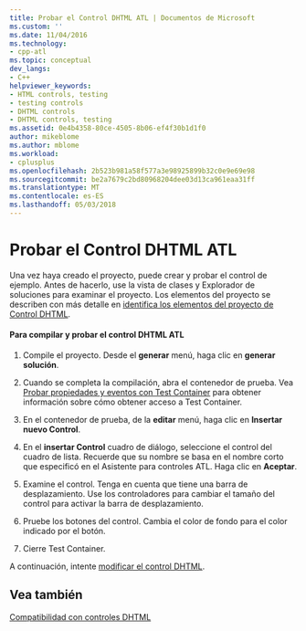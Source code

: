 ```yaml
---
title: Probar el Control DHTML ATL | Documentos de Microsoft
ms.custom: ''
ms.date: 11/04/2016
ms.technology:
- cpp-atl
ms.topic: conceptual
dev_langs:
- C++
helpviewer_keywords:
- HTML controls, testing
- testing controls
- DHTML controls
- DHTML controls, testing
ms.assetid: 0e4b4358-80ce-4505-8b06-ef4f30b1d1f0
author: mikeblome
ms.author: mblome
ms.workload:
- cplusplus
ms.openlocfilehash: 2b523b981a58f577a3e98925899b32c0e9e69e98
ms.sourcegitcommit: be2a7679c2bd80968204dee03d13ca961eaa31ff
ms.translationtype: MT
ms.contentlocale: es-ES
ms.lasthandoff: 05/03/2018
---
```

# <a name="testing-the-atl-dhtml-control"></a>Probar el Control DHTML ATL
Una vez haya creado el proyecto, puede crear y probar el control de ejemplo. Antes de hacerlo, use la vista de clases y Explorador de soluciones para examinar el proyecto. Los elementos del proyecto se describen con más detalle en [identifica los elementos del proyecto de Control DHTML](../atl/identifying-the-elements-of-the-dhtml-control-project.md).  
  
#### <a name="to-build-and-test-the-atl-dhtml-control"></a>Para compilar y probar el control DHTML ATL  
  
1.  Compile el proyecto. Desde el **generar** menú, haga clic en **generar solución**.  
  
2.  Cuando se completa la compilación, abra el contenedor de prueba. Vea [Probar propiedades y eventos con Test Container](../mfc/testing-properties-and-events-with-test-container.md) para obtener información sobre cómo obtener acceso a Test Container.  
  
3.  En el contenedor de prueba, de la **editar** menú, haga clic en **Insertar nuevo Control**.  
  
4.  En el **insertar Control** cuadro de diálogo, seleccione el control del cuadro de lista. Recuerde que su nombre se basa en el nombre corto que especificó en el Asistente para controles ATL. Haga clic en **Aceptar**.  
  
5.  Examine el control. Tenga en cuenta que tiene una barra de desplazamiento. Use los controladores para cambiar el tamaño del control para activar la barra de desplazamiento.  
  
6.  Pruebe los botones del control. Cambia el color de fondo para el color indicado por el botón.  
  
7.  Cierre Test Container.  
  
 A continuación, intente [modificar el control DHTML](../atl/modifying-the-atl-dhtml-control.md).  
  
## <a name="see-also"></a>Vea también  
 [Compatibilidad con controles DHTML](../atl/atl-support-for-dhtml-controls.md)

